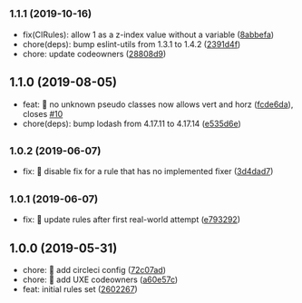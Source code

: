## <small>1.1.1 (2019-10-16)</small>

* fix(CIRules): allow 1 as a z-index value without a variable ([8abbefa](https://github.com/GetTerminus/stylelint-config-frontend/commit/8abbefa))
* chore(deps): bump eslint-utils from 1.3.1 to 1.4.2 ([2391d4f](https://github.com/GetTerminus/stylelint-config-frontend/commit/2391d4f))
* chore: update codeowners ([28808d9](https://github.com/GetTerminus/stylelint-config-frontend/commit/28808d9))

## 1.1.0 (2019-08-05)

* feat: 🎸 no unknown pseudo classes now allows vert and horz ([fcde6da](https://github.com/GetTerminus/stylelint-config-frontend/commit/fcde6da)), closes [#10](https://github.com/GetTerminus/stylelint-config-frontend/issues/10)
* chore(deps): bump lodash from 4.17.11 to 4.17.14 ([e535d6e](https://github.com/GetTerminus/stylelint-config-frontend/commit/e535d6e))

## <small>1.0.2 (2019-06-07)</small>

* fix: 🐛 disable fix for a rule that has no implemented fixer ([3d4dad7](https://github.com/GetTerminus/stylelint-config-frontend/commit/3d4dad7))

## <small>1.0.1 (2019-06-07)</small>

* fix: 🐛 update rules after first real-world attempt ([e793292](https://github.com/GetTerminus/stylelint-config-frontend/commit/e793292))

## 1.0.0 (2019-05-31)

* chore: 🤖 add circleci config ([72c07ad](https://github.com/GetTerminus/stylelint-config-frontend/commit/72c07ad))
* chore: 🤖 add UXE codeowners ([a60e57c](https://github.com/GetTerminus/stylelint-config-frontend/commit/a60e57c))
* feat: initial rules set ([2602267](https://github.com/GetTerminus/stylelint-config-frontend/commit/2602267))
